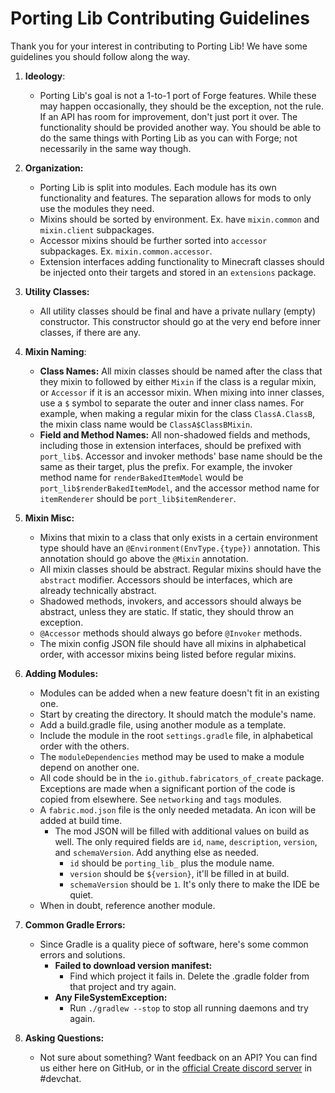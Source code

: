 # Porting Lib Contributing Guidelines
Thank you for your interest in contributing to Porting Lib! We have some guidelines you should follow along the way.

1. **Ideology**:
   - Porting Lib's goal is not a 1-to-1 port of Forge features. While these may happen occasionally, they should be
   the exception, not the rule. If an API has room for improvement, don't just port it over. The functionality
   should be provided another way. You should be able to do the same things with Porting Lib as you can with Forge; not
   necessarily in the same way though.

2. **Organization:**
    - Porting Lib is split into modules. Each module has its own functionality and features. The separation allows for
    mods to only use the modules they need.
    - Mixins should be sorted by environment. Ex. have `mixin.common` and `mixin.client` subpackages.
    - Accessor mixins should be further sorted into `accessor` subpackages. Ex. `mixin.common.accessor`.
    - Extension interfaces adding functionality to Minecraft classes should be injected onto their targets and stored
    in an `extensions` package.

3. **Utility Classes:**
    - All utility classes should be final and have a private nullary (empty) constructor. This constructor should go
   at the very end before inner classes, if there are any.

4. **Mixin Naming**:
    - **Class Names:**
   All mixin classes should be named after the class that they mixin to followed by either `Mixin` if the class is
   a regular mixin, or `Accessor` if it is an accessor mixin. When mixing into inner classes, use a `$` symbol to
   separate the outer and inner class names. For example, when making a regular mixin for the class `ClassA.ClassB`,
   the mixin class name would be `ClassA$ClassBMixin`.
    - **Field and Method Names:**
       All non-shadowed fields and methods, including those in extension interfaces, should be prefixed with
   `port_lib$`. Accessor and invoker methods' base name should be the same as their target, plus the prefix. For
   example, the invoker method name for `renderBakedItemModel` would be `port_lib$renderBakedItemModel`, and the
   accessor method name for `itemRenderer` should be `port_lib$itemRenderer`.

5. **Mixin Misc:**
    - Mixins that mixin to a class that only exists in a certain environment type should have an
   `@Environment(EnvType.{type})` annotation. This annotation should go above the `@Mixin` annotation.
    - All mixin classes should be abstract. Regular mixins should have the `abstract` modifier. Accessors should be
   interfaces, which are already technically abstract.
    - Shadowed methods, invokers, and accessors should always be abstract, unless they are static. If static, they
   should throw an exception.
    - `@Accessor` methods should always go before `@Invoker` methods.
    - The mixin config JSON file should have all mixins in alphabetical order, with accessor mixins being listed before
   regular mixins.

6. **Adding Modules:**
    - Modules can be added when a new feature doesn't fit in an existing one.
    - Start by creating the directory. It should match the module's name.
    - Add a build.gradle file, using another module as a template.
    - Include the module in the root `settings.gradle` file, in alphabetical order with the others.
    - The `moduleDependencies` method may be used to make a module depend on another one.
    - All code should be in the `io.github.fabricators_of_create` package. Exceptions are made when a significant
   portion of the code is copied from elsewhere. See `networking` and `tags` modules.
    - A `fabric.mod.json` file is the only needed metadata. An icon will be added at build time.
      - The mod JSON will be filled with additional values on build as well. The only required fields are
      `id`, `name`, `description`, `version`, and `schemaVersion`. Add anything else as needed.
        - `id` should be `porting_lib_` plus the module name.
        - `version` should be `${version}`, it'll be filled in at build.
        - `schemaVersion` should be `1`. It's only there to make the IDE be quiet.
    - When in doubt, reference another module.

7. **Common Gradle Errors:**
   - Since Gradle is a quality piece of software, here's some common errors and solutions.
     - **Failed to download version manifest:**
       - Find which project it fails in. Delete the .gradle folder from that project and try again.
     - **Any FileSystemException:**
       - Run `./gradlew --stop` to stop all running daemons and try again.

8. **Asking Questions:**
   - Not sure about something? Want feedback on an API? You can find us either here on GitHub, or in
   the [official Create discord server](https://discord.gg/hmaD7Se) in #devchat.
